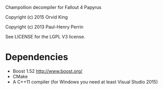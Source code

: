 Champollion decompiler for Fallout 4 Papyrus


Copyright (c) 2015 Orvid King

Copyright (c) 2013 Paul-Henry Perrin

See LICENSE for the LGPL V3 license.

Dependencies
============

* Boost 1.52 http://www.boost.org/
* CMake
* A C++11 compiler (for Windows you need at least Visual Studio 2015)
